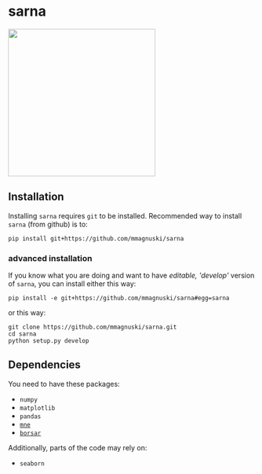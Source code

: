 # sarna

<img src="https://www.naturnik.pl/wp-content/uploads/2017/01/sarna-po%C5%A4ciel-www-500x500.jpg" width="300px">

## Installation
Installing `sarna` requires `git` to be installed.
Recommended way to install `sarna` (from github) is to:
```
pip install git+https://github.com/mmagnuski/sarna
```

### advanced installation
If you know what you are doing and want to have *editable, 'develop'* version of `sarna`, you can install either this way:
```
pip install -e git+https://github.com/mmagnuski/sarna#egg=sarna
```
or this way:
```
git clone https://github.com/mmagnuski/sarna.git
cd sarna
python setup.py develop
```

## Dependencies
You need to have these packages:
* `numpy`
* `matplotlib`
* `pandas`
* [`mne`](https://martinos.org/mne/stable/index.html)
* [`borsar`](https://github.com/mmagnuski/borsar)

Additionally, parts of the code may rely on:
* `seaborn`
